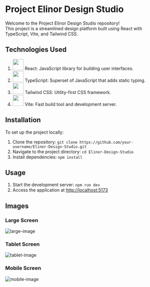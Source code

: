 # Project Elinor Design Studio

Welcome to the Project Elinor Design Studio repository! <br/> This project is a streamlined design platform built using React with TypeScript, Vite, and Tailwind CSS.

## Technologies Used

1. <img height="35" src="https://user-images.githubusercontent.com/25181517/183897015-94a058a6-b86e-4e42-a37f-bf92061753e5.png"> React: JavaScript library for building user interfaces. <br/>
2. <img height="35" src="https://user-images.githubusercontent.com/25181517/183890598-19a0ac2d-e88a-4005-a8df-1ee36782fde1.png"> TypeScript: Superset of JavaScript that adds static typing. <br/>
3. <img height="35" src="https://user-images.githubusercontent.com/25181517/202896760-337261ed-ee92-4979-84c4-d4b829c7355d.png"> Tailwind CSS: Utility-first CSS framework. <br/>
4. <img height="35" src="https://github.com/marwin1991/profile-technology-icons/assets/62091613/b40892ef-efb8-4b0e-a6b5-d1cfc2f3fc35">  Vite: Fast build tool and development server. <br/>


## Installation

To set up the project locally:
1. Clone the repository: `git clone https://github.com/your-username/Elinor-Design-Studio.git`
2. Navigate to the project directory: `cd Elinor-Design-Studio`
3. Install dependencies: `npm install`

## Usage

1. Start the development server: `npm run dev`
2. Access the application at [http://localhost:5173](http://localhost:5173)

## Images
### Large Screen
![large-image](https://i.imgur.com/MECc1IQ.jpg)
### Tablet Screen
![tablet-image](https://i.imgur.com/SkiO8Jh.png)
### Mobile Screen
![mobile-image](https://i.imgur.com/aui3KUn.png)
